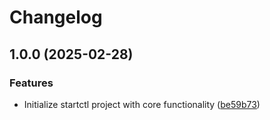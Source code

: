 # Changelog

## 1.0.0 (2025-02-28)


### Features

* Initialize startctl project with core functionality ([be59b73](https://github.com/NeonTowel/startctl/commit/be59b73235b1b123439f1da32f7fd6dc358ffb76))
